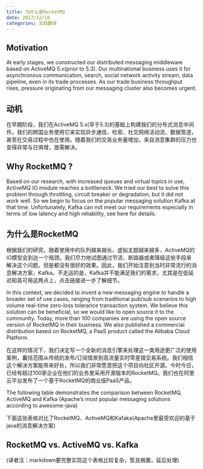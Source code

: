 ```yaml
---
title: 为什么是RocketMQ
date: 2017/12/18
categories: 文档翻译
---
```

## Motivation
At early stages, we constructed our distributed messaging middleware based on ActiveMQ 5.x(prior to 5.3). Our multinational business uses it for asynchronous communication, search, social network activity stream, data pipeline, even in its trade processes. As our trade business throughput rises, pressure originating from our messaging cluster also becomes urgent.

## 动机
在早期阶段，我们在ActiveMQ 5.x(早于5.3)的基础上构建我们的分布式消息中间件。我们的跨国业务使用它来实现异步通信、检索、社交网络活动流、数据管道，甚至在交易过程中也在使用。随着我们的交易业务量增加，来自消息集群的压力也变得非常与日俱增，亟需解决。

## Why RocketMQ ?
Based on our research, with increased queues and virtual topics in use, ActiveMQ IO module reaches a bottleneck. We tried our best to solve this problem through throttling, circuit breaker or degradation, but it did not work well. So we begin to focus on the popular messaging solution Kafka at that time. Unfortunately, Kafka can not meet our requirements especially in terms of low latency and high reliability, see here for details.

## 为什么是RocketMQ
根据我们的研究，随着使用中的队列越来越长、虚拟主题越来越多，ActiveMQ的IO模型会到达一个瓶颈。我们尽力地试图通过节流、断路器或者降级这些手段来解决这个问题，但是都没有很好的效果。因此，我们开始注意到当时非常流行的消息解决方案，Kafka。不走运的是，Kafka并不能满足我们的需求，尤其是在低延迟和高可用这两点上，点击链接进一步了解细节。

In this context, we decided to invent a new messaging engine to handle a broader set of use cases, ranging from traditional pub/sub scenarios to high volume real-time zero-loss tolerance transaction system. We believe this solution can be beneficial, so we would like to open source it to the community. Today, more than 100 companies are using the open source version of RocketMQ in their business. We also published a commercial distribution based on RocketMQ, a PaaS product called the Alibaba Cloud Platform.

在这样的情况下，我们决定写一个全新的消息引擎来处理这一类用途更广泛的使用案例，囊括范围从传统的发布/订阅情景到高流量实时零差错交易系统。我们相信这个解决方案能带来好处，所以我们非常愿意把这个项目向社区开源。今时今日，已经有超过100家企业在他们的业务里采用开源版本的RocketMQ。我们也在阿里云平台发布了一个基于RocketMQ的商业版PaaS产品。

The following table demonstrates the comparison between RocketMQ, ActiveMQ and Kafka (Apache’s most popular messaging solutions according to awesome-java)

下面这张表格对比了RocketMQ、ActiveMQ和Kafaka(Apache里最受欢迎的基于java的消息解决方案)

## RocketMQ vs. ActiveMQ vs. Kafka
(译者注：markdown要完整实现这个表格比较复杂，暂且搁置，延后处理)
